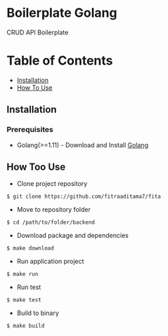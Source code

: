 # Boilerplate Golang

CRUD API Boilerplate
# Table of Contents
- [Installation](#installation)
- [How To Use](#howtouse)

## Installation

### Prerequisites
- Golang(>=1.11) - Download and Install [Golang](https://golang.org/)

## How Too Use
- Clone project repository
```
$ git clone https://github.com/fitraaditama7/fita
```
- Move to repository folder
```
$ cd /path/to/folder/backend
```
- Download package and dependencies
```
$ make download
```
- Run application project
```
$ make run
```
- Run test
```
$ make test
```
- Build to binary
```
$ make build
```